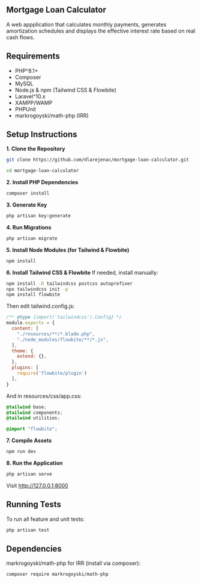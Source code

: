 ## Mortgage Loan Calculator
A web appplication that calculates monthly payments, generates amortization schedules and displays the effective interest rate based on real cash flows.

## Requirements
- PHP^8.1+
- Composer
- MySQL
- Node.js & npm (Tailwind CSS & Flowbite)
- Laravel^10.x
- XAMPP/WAMP
- PHPUnit
- markrogoyski/math-php (IRR)

## Setup Instructions
**1. Clone the Repository**
```bash
git clone https://github.com/dlarejenac/mortgage-loan-calculator.git

cd mortgage-loan-calculator
```
**2. Install PHP Dependencies**
```bash
composer install
```
**3. Generate Key**
```bash
php artisan key:generate
```
**4. Run Migrations**
```bash
php artisan migrate
```
**5. Install Node Modules (for Tailwind & Flowbite)**
```bash
npm install
```
**6. Install Tailwind CSS & Flowbite**
If needed, install manually:
```bash
npm install -D tailwindcss postcss autoprefixer
npx tailwindcss init -p
npm install flowbite
```
Then edit tailwind.config.js:
```js
/** @type {import('tailwindcss').Config} */
module.exports = {
  content: [
    "./resources/**/*.blade.php",
    "./node_modules/flowbite/**/*.js",
  ],
  theme: {
    extend: {},
  },
  plugins: [
    require('flowbite/plugin')
  ],
}
```
And in resources/css/app.css:
```css
@tailwind base;
@tailwind components;
@tailwind utilities;

@import "flowbite";
```
**7. Compile Assets**
```bash
npm run dev
```
**8. Run the Application**
```bash
php artisan serve
```
Visit http://127.0.0.1:8000

## Running Tests
To run all feature and unit tests:
```bash
php artisan test
```

## Dependencies
markrogoyski/math-php for IRR (install via composer):
```bash
composer require markrogoyski/math-php
```
